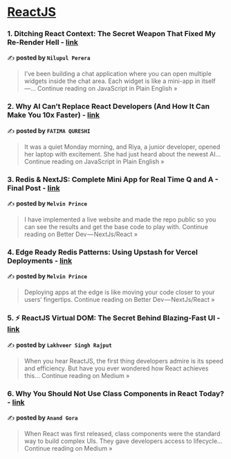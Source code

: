 
<h1><a href=https://medium.com/tag/reactjs/recommended target="_blank" rel="noopener noreferrer">ReactJS</a></h1>
<h3>1. Ditching React Context: The Secret Weapon That Fixed My Re-Render Hell - <a href="https://javascript.plainenglish.io/ditching-react-context-the-secret-weapon-that-fixed-my-re-render-hell-5c8d2ec69b85?source=rss------reactjs-5" target="_blank" rel="noopener noreferrer">link</a></h3>

✍️ **posted by `Nilupul Perera`**

<blockquote>I’ve been building a chat application where you can open multiple widgets inside the chat area. Each widget is like a mini-app in itself —…
Continue reading on JavaScript in Plain English »</blockquote>

<h3>2. Why AI Can’t Replace React Developers (And How It Can Make You 10x Faster) - <a href="https://javascript.plainenglish.io/why-ai-cant-replace-react-developers-and-how-it-can-make-you-10x-faster-40ca81695840?source=rss------reactjs-5" target="_blank" rel="noopener noreferrer">link</a></h3>

✍️ **posted by `FATIMA QURESHI`**

<blockquote>It was a quiet Monday morning, and Riya, a junior developer, opened her laptop with excitement. She had just heard about the newest AI…
Continue reading on JavaScript in Plain English »</blockquote>

<h3>3. Redis & NextJS: Complete Mini App for Real Time Q and A - Final Post - <a href="https://medium.com/better-dev-nextjs-react/redis-nextjs-complete-mini-app-for-real-time-q-and-a-final-post-1ed166951835?source=rss------reactjs-5" target="_blank" rel="noopener noreferrer">link</a></h3>

✍️ **posted by `Melvin Prince`**

<blockquote>I have implemented a live website and made the repo public so you can see the results and get the base code to play with.
Continue reading on Better Dev — NextJs/React »</blockquote>

<h3>4. Edge Ready Redis Patterns: Using Upstash for Vercel Deployments - <a href="https://medium.com/better-dev-nextjs-react/edge-ready-redis-patterns-using-upstash-for-vercel-deployments-f06d905094a1?source=rss------reactjs-5" target="_blank" rel="noopener noreferrer">link</a></h3>

✍️ **posted by `Melvin Prince`**

<blockquote>Deploying apps at the edge is like moving your code closer to your users’ fingertips.
Continue reading on Better Dev — NextJs/React »</blockquote>

<h3>5. ⚡ ReactJS Virtual DOM: The Secret Behind Blazing-Fast UI  - <a href="https://rajputlakhveer.medium.com/reactjs-virtual-dom-the-secret-behind-blazing-fast-ui-06e4408d29a8?source=rss------reactjs-5" target="_blank" rel="noopener noreferrer">link</a></h3>

✍️ **posted by `Lakhveer Singh Rajput`**

<blockquote>When you hear ReactJS, the first thing developers admire is its speed and efficiency. But have you ever wondered how React achieves this…
Continue reading on Medium »</blockquote>

<h3>6. Why You Should Not Use Class Components in React Today? - <a href="https://medium.com/@goraanand8058/why-you-should-not-use-class-components-in-react-today-4fe1aa510c9e?source=rss------reactjs-5" target="_blank" rel="noopener noreferrer">link</a></h3>

✍️ **posted by `Anand Gora`**

<blockquote>When React was first released, class components were the standard way to build complex UIs. They gave developers access to lifecycle…
Continue reading on Medium »</blockquote>

